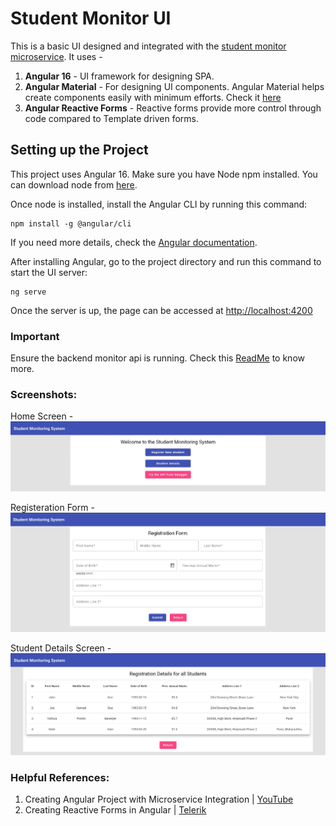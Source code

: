 # Student Monitor UI

This is a basic UI designed and integrated with the [student monitor microservice](https://github.com/vishwaprotim/monitor). It uses -

1. **Angular 16** - UI framework for designing SPA.
2. **Angular Material** - For designing UI components. Angular Material helps create components easily with minimum efforts. Check it [here](https://material.angular.io/)
3. **Angular Reactive Forms** - Reactive forms provide more control through code compared to Template driven forms.

## Setting up the Project

This project uses Angular 16. Make sure you have Node npm installed. You can download node from [here](https://nodejs.org/en).

Once node is installed, install the Angular CLI by running this command:

```shell
npm install -g @angular/cli
```

If you need more details, check the [Angular documentation](https://angular.io/guide/setup-local).

After installing Angular, go to the project directory and run this command to start the UI server:

```shell
ng serve
```

Once the server is up, the page can be accessed at [http://localhost:4200](http://localhost:4200/)

### Important

Ensure the backend monitor api is running. Check this [ReadMe](https://github.com/vishwaprotim/monitor#readme) to know more.

### Screenshots:

Home Screen -
![home screen](./src/assets/resources/homePage.jpg)

Registeration Form -
![registration form](./src/assets/resources/registrationForm.jpg)

Student Details Screen -
![registration details](./src/assets/resources/registrationDetails.jpg)

### Helpful References:

1. Creating Angular Project with Microservice Integration | [YouTube](https://www.youtube.com/watch?v=9TG6nOPJJ3Y&t=1869s&ab_channel=LearnCodeWithDurgesh)
2. Creating Reactive Forms in Angular | [Telerik](https://www.telerik.com/blogs/angular-basics-creating-dynamic-forms-using-formarray-angular)
